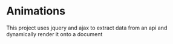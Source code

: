 # Animations
This project uses jquery and ajax to extract data from an api and dynamically render it onto a document
